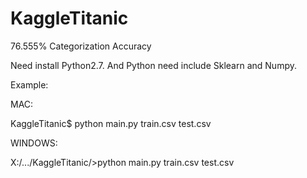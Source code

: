 # KaggleTitanic

76.555% Categorization Accuracy

Need install Python2.7. And Python need include Sklearn and Numpy.

Example:

MAC:

KaggleTitanic$ python main.py train.csv test.csv

WINDOWS:

X:/.../KaggleTitanic/>python main.py train.csv test.csv
